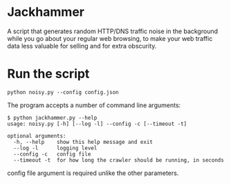 # Jackhammer

A script that generates random HTTP/DNS traffic noise in the background while you go about your regular web browsing, to make your web traffic data less valuable for selling and for extra obscurity.


# Run the script

```
python noisy.py --config config.json
```

The program accepts a number of command line arguments:
```
$ python jackhammer.py --help
usage: noisy.py [-h] [--log -l] --config -c [--timeout -t]

optional arguments:
  -h, --help    show this help message and exit
  --log -l      logging level
  --config -c   config file
  --timeout -t  for how long the crawler should be running, in seconds
```
config file argument is required unlike the other parameters.